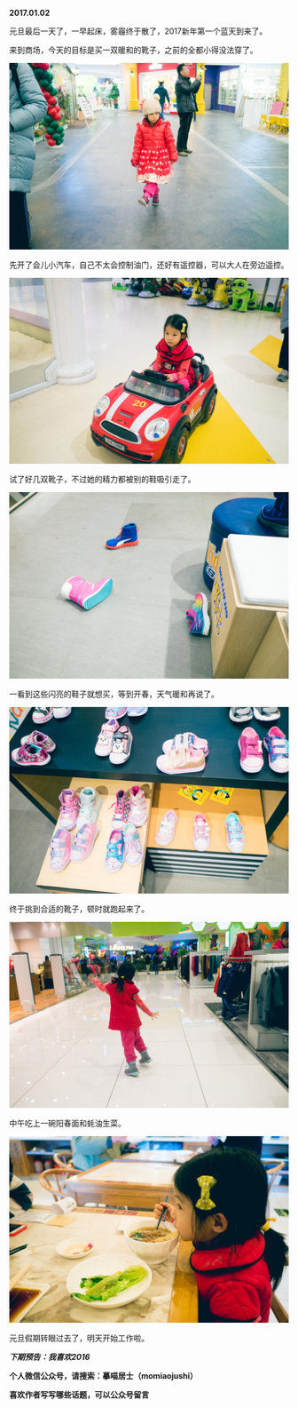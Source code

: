 
          
            
**2017.01.02**

元旦最后一天了，一早起床，雾霾终于散了，2017新年第一个蓝天到来了。

来到商场，今天的目标是买一双暖和的靴子，之前的全都小得没法穿了。




![](img/51001-00c8c490c2ea7b8b.jpg)




先开了会儿小汽车，自己不太会控制油门，还好有遥控器，可以大人在旁边遥控。




![](img/51001-b6bd0aea169d4b9f.jpg)




试了好几双靴子，不过她的精力都被别的鞋吸引走了。




![](img/51001-2d182d4f57fc8846.jpg)




一看到这些闪亮的鞋子就想买，等到开春，天气暖和再说了。




![](img/51001-22dc9c76a0b16873.jpg)




终于挑到合适的靴子，顿时就跑起来了。




![](img/51001-7cfb55351055e6d3.jpg)




中午吃上一碗阳春面和蚝油生菜。




![](img/51001-f21f57d860172ef4.jpg)




元旦假期转眼过去了，明天开始工作啦。


***下期预告：我喜欢2016***


**个人微信公众号，请搜索：摹喵居士（momiaojushi）**

**喜欢作者写写哪些话题，可以公众号留言**

          
        